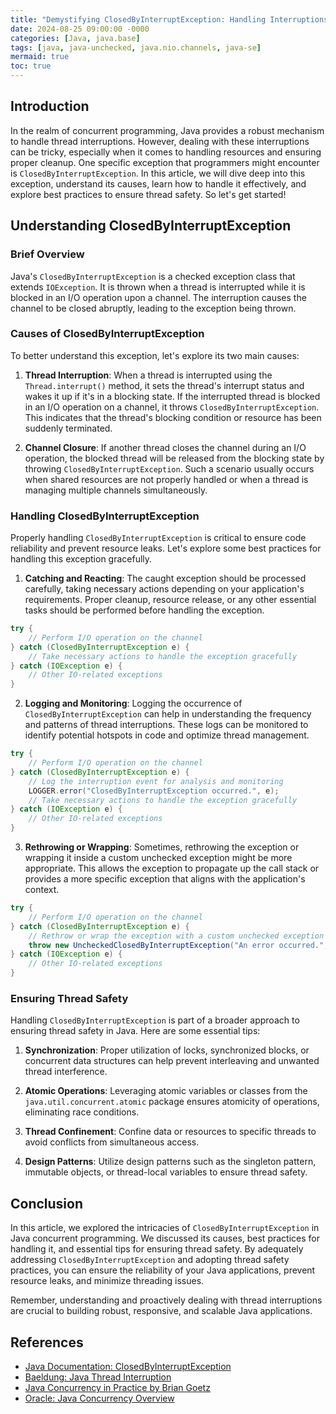 ```yaml
---
title: "Demystifying ClosedByInterruptException: Handling Interruptions Safely in Java"
date: 2024-08-25 09:00:00 -0000
categories: [Java, java.base]
tags: [java, java-unchecked, java.nio.channels, java-se]
mermaid: true
toc: true
---
```



## Introduction

In the realm of concurrent programming, Java provides a robust mechanism to handle thread interruptions. However, dealing with these interruptions can be tricky, especially when it comes to handling resources and ensuring proper cleanup. One specific exception that programmers might encounter is `ClosedByInterruptException`. In this article, we will dive deep into this exception, understand its causes, learn how to handle it effectively, and explore best practices to ensure thread safety. So let's get started!

## Understanding ClosedByInterruptException

### Brief Overview

Java's `ClosedByInterruptException` is a checked exception class that extends `IOException`. It is thrown when a thread is interrupted while it is blocked in an I/O operation upon a channel. The interruption causes the channel to be closed abruptly, leading to the exception being thrown.

### Causes of ClosedByInterruptException

To better understand this exception, let's explore its two main causes:

1. **Thread Interruption**: When a thread is interrupted using the `Thread.interrupt()` method, it sets the thread's interrupt status and wakes it up if it's in a blocking state. If the interrupted thread is blocked in an I/O operation on a channel, it throws `ClosedByInterruptException`. This indicates that the thread's blocking condition or resource has been suddenly terminated.

2. **Channel Closure**: If another thread closes the channel during an I/O operation, the blocked thread will be released from the blocking state by throwing `ClosedByInterruptException`. Such a scenario usually occurs when shared resources are not properly handled or when a thread is managing multiple channels simultaneously.

### Handling ClosedByInterruptException

Properly handling `ClosedByInterruptException` is critical to ensure code reliability and prevent resource leaks. Let's explore some best practices for handling this exception gracefully.

1. **Catching and Reacting**: The caught exception should be processed carefully, taking necessary actions depending on your application's requirements. Proper cleanup, resource release, or any other essential tasks should be performed before handling the exception.

```java
try {
    // Perform I/O operation on the channel
} catch (ClosedByInterruptException e) {
    // Take necessary actions to handle the exception gracefully
} catch (IOException e) {
    // Other IO-related exceptions
}
```

2. **Logging and Monitoring**: Logging the occurrence of `ClosedByInterruptException` can help in understanding the frequency and patterns of thread interruptions. These logs can be monitored to identify potential hotspots in code and optimize thread management.

```java
try {
    // Perform I/O operation on the channel
} catch (ClosedByInterruptException e) {
    // Log the interruption event for analysis and monitoring
    LOGGER.error("ClosedByInterruptException occurred.", e);
    // Take necessary actions to handle the exception gracefully
} catch (IOException e) {
    // Other IO-related exceptions
}
```

3. **Rethrowing or Wrapping**: Sometimes, rethrowing the exception or wrapping it inside a custom unchecked exception might be more appropriate. This allows the exception to propagate up the call stack or provides a more specific exception that aligns with the application's context.

```java
try {
    // Perform I/O operation on the channel
} catch (ClosedByInterruptException e) {
    // Rethrow or wrap the exception with a custom unchecked exception
    throw new UncheckedClosedByInterruptException("An error occurred.", e);
} catch (IOException e) {
    // Other IO-related exceptions
}
```

### Ensuring Thread Safety

Handling `ClosedByInterruptException` is part of a broader approach to ensuring thread safety in Java. Here are some essential tips:

1. **Synchronization**: Proper utilization of locks, synchronized blocks, or concurrent data structures can help prevent interleaving and unwanted thread interference.

2. **Atomic Operations**: Leveraging atomic variables or classes from the `java.util.concurrent.atomic` package ensures atomicity of operations, eliminating race conditions.

3. **Thread Confinement**: Confine data or resources to specific threads to avoid conflicts from simultaneous access.

4. **Design Patterns**: Utilize design patterns such as the singleton pattern, immutable objects, or thread-local variables to ensure thread safety.

## Conclusion

In this article, we explored the intricacies of `ClosedByInterruptException` in Java concurrent programming. We discussed its causes, best practices for handling it, and essential tips for ensuring thread safety. By adequately addressing `ClosedByInterruptException` and adopting thread safety practices, you can ensure the reliability of your Java applications, prevent resource leaks, and minimize threading issues.

Remember, understanding and proactively dealing with thread interruptions are crucial to building robust, responsive, and scalable Java applications.

## References
- [Java Documentation: ClosedByInterruptException](https://docs.oracle.com/javase/8/docs/api/java/nio/channels/ClosedByInterruptException.html)
- [Baeldung: Java Thread Interruption](https://www.baeldung.com/java-thread-interrupt)
- [Java Concurrency in Practice by Brian Goetz](https://jcip.net/)
- [Oracle: Java Concurrency Overview](https://docs.oracle.com/javase/tutorial/essential/concurrency/index.html)
